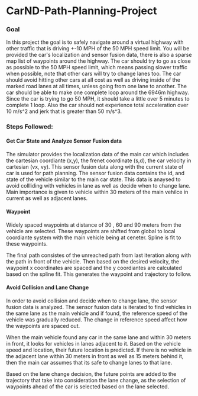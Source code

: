 # CarND-Path-Planning-Project

### Goal
In this project the goal is to safely navigate around a virtual highway with other traffic that is driving +-10 MPH of the 50 MPH speed limit. You will be provided the car's localization and sensor fusion data, there is also a sparse map list of waypoints around the highway. The car should try to go as close as possible to the 50 MPH speed limit, which means passing slower traffic when possible, note that other cars will try to change lanes too. The car should avoid hitting other cars at all cost as well as driving inside of the marked road lanes at all times, unless going from one lane to another. The car should be able to make one complete loop around the 6946m highway. Since the car is trying to go 50 MPH, it should take a little over 5 minutes to complete 1 loop. Also the car should not experience total acceleration over 10 m/s^2 and jerk that is greater than 50 m/s^3.

### Steps Followed:

#### Get Car State and Analyze Sensor Fusion data
The simulator provides the localization data of the main car which includes the cartesian coordiante (x,y), the frenet coordinate (s,d), the car velocity in cartesian (vx, vy).
This sensor fusion data along with the current state of car is used for path planning. The sensor fusion data contains the id, and state of the vehicle similar to the main car state. This data is anaysed to avoid collliding with vehicles in lane as well as decide when to change lane. Main importance is given to vehicle within 30 meters of the main vehilce in current as well as adjacent lanes.

#### Waypoint 
Widely spaced waypoints at distance of 30 , 60 and 90 meters from the vehicle are selected. These waypoints are shifted from global to local coordiante system with the main vehicle being at ceneter. Spline is fit to these waypoints.

The final path consistes of the unreached path from last iteration along with the path in front of the vehicle. Then based on the desired velocity, the waypoint x coordinates are spaced and the y coordiantes are calculated based on the spline fit. This generates the waypoint and trajectory to follow.

#### Avoid Collision and Lane Change
In order to avoid collision and decide when to change lane, the sensor fusion data is analyzed. The sensor fusion data is iterated to find vehicles in the same lane as the main vehicle and if found, the reference speed of the vehicle was gradually reduced. The change in reference speed affect how the waypoints are spaced out.

When the main vehicle found any car in the same lane and within 30 meters in front, it looks for vehicles in lanes adjacent to it. Based on the vehicle speed and location, their future location is predicted. If there is no vehicle in the adjacent lane within 30 meters in front as well as 15 meters behind it, then the main car assumes that its safe to change lanes to that lane.

Based on the lane change decision, the future points are added to the trajectory that take into consideration the lane change, as the selection of waypoints ahead of the car is selected based on the lane selected.
